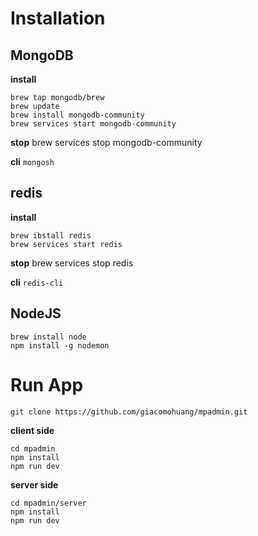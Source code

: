 # Installation

## MongoDB

**install**

```
brew tap mongodb/brew
brew update
brew install mongodb-community
brew services start mongodb-community
```

**stop**
brew services stop mongodb-community

**cli**
`mongosh`

## redis

**install**

```
brew ibstall redis
brew services start redis
```

**stop**
brew services stop redis

**cli**
`redis-cli`

## NodeJS

```
brew install node
npm install -g nodemon
```

# Run App

```
git clone https://github.com/giacomohuang/mpadmin.git
```

**client side**

```
cd mpadmin
npm install
npm run dev
```

**server side**

```
cd mpadmin/server
npm install
npm run dev
```
